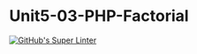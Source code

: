 # Unit5-03-PHP-Factorial
[![GitHub's Super Linter](https://github.com/ICS2O-Programming-VanN/Unit5-03-PHP-Factorial/workflows/GitHub's%20Super%20Linter/badge.svg)](https://github.com/ICS2O-Programming-VanN/Unit5-03-PHP-Factorial/actions)
